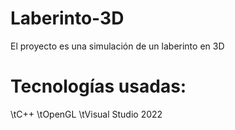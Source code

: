 # Laberinto-3D

El proyecto es una simulación de un laberinto en 3D 

# Tecnologías usadas:

  \tC++
  \tOpenGL
  \tVisual Studio 2022
